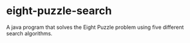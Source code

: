 # eight-puzzle-search
A java program that solves the Eight Puzzle problem using five different search algorithms.
